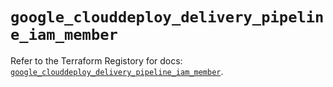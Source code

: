 # `google_clouddeploy_delivery_pipeline_iam_member`

Refer to the Terraform Registory for docs: [`google_clouddeploy_delivery_pipeline_iam_member`](https://registry.terraform.io/providers/hashicorp/google-beta/5.26.0/docs/resources/google_clouddeploy_delivery_pipeline_iam_member).

